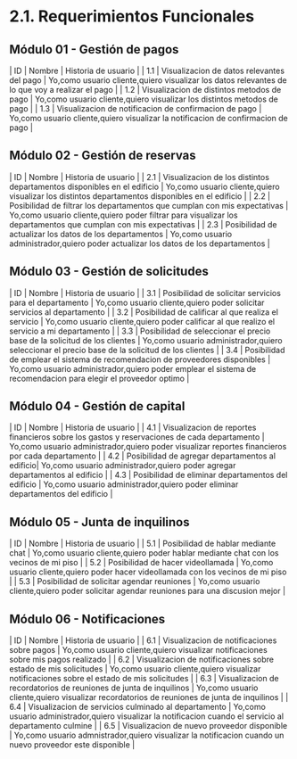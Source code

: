 # 2.1. Requerimientos Funcionales

## Módulo 01 - Gestión de pagos
| ID | Nombre | Historia de usuario |
| 1.1 | Visualizacion de datos relevantes del pago | Yo,como usuario cliente,quiero visualizar los datos relevantes de lo que voy a realizar el pago |
| 1.2 | Visualizacion de distintos metodos de pago | Yo,como usuario cliente,quiero visualizar los distintos metodos de pago |
| 1.3 | Visualizacion de notificacion de confirmacion de pago | Yo,como usuario cliente,quiero visualizar la notificacion de confirmacion de pago |



## Módulo 02 - Gestión de reservas
| ID | Nombre | Historia de usuario |
| 2.1 | Visualizacion de los distintos departamentos disponibles en el edificio | Yo,como usuario cliente,quiero visualizar los distintos departamentos disponibles en el edificio |
| 2.2 | Posibilidad de filtrar los departamentos que cumplan con mis expectativas | Yo,como usuario cliente,quiero poder filtrar para visualizar los departamentos que cumplan con mis expectativas |
| 2.3 | Posibilidad de actualizar los datos de los departamentos | Yo,como usuario administrador,quiero poder actualizar los datos de los departamentos  |



## Módulo 03 - Gestión de solicitudes
| ID | Nombre | Historia de usuario |
| 3.1 | Posibilidad de solicitar servicios para el departamento | Yo,como usuario cliente,quiero poder solicitar servicios al departamento |
| 3.2 | Posibilidad de calificar al que realiza el servicio | Yo,como usuario cliente,quiero poder calificar al que realizo el servicio a mi departamento |
| 3.3 | Posibilidad de seleccionar el precio base de la solicitud de los clientes | Yo,como usuario administrador,quiero seleccionar el precio base de la solicitud de los clientes |
| 3.4 | Posibilidad de emplear el sistema de recomendacion de proveedores disponibles | Yo,como usuario administrador,quiero poder emplear el sistema de recomendacion para elegir el proveedor optimo |


## Módulo 04 - Gestión de capital
| ID | Nombre | Historia de usuario |
| 4.1 | Visualizacion de reportes financieros sobre los gastos y reservaciones de cada departamento | Yo,como usuario administrador,quiero poder visualizar reportes financieros por cada departamento |
| 4.2 | Posibilidad de agregar departamentos al edificio| Yo,como usuario administrador,quiero poder agregar departamentos al edificio |
| 4.3 | Posibilidad de eliminar departamentos del edificio | Yo,como usuario administrador,quiero poder eliminar departamentos del edificio |

## Módulo 05 - Junta de inquilinos
| ID | Nombre | Historia de usuario |
| 5.1 | Posibilidad de hablar mediante chat | Yo,como usuario cliente,quiero poder hablar mediante chat con los vecinos de mi piso |
| 5.2 | Posibilidad de hacer videollamada | Yo,como usuario cliente,quiero poder hacer videollamada con los vecinos de mi piso |
| 5.3 | Posibilidad de solicitar agendar reuniones | Yo,como usuario cliente,quiero poder solicitar agendar reuniones para una discusion mejor |


## Módulo 06 - Notificaciones
| ID | Nombre | Historia de usuario |
| 6.1 | Visualizacion de notificaciones sobre pagos | Yo,como usuario cliente,quiero visualizar notificaciones sobre mis pagos realizado |
| 6.2 | Visualizacion de notificaciones sobre estado de mis solicitudes | Yo,como usuario cliente,quiero visualizar notificaciones sobre el estado de mis solicitudes |
| 6.3 | Visualizacion de recordatorios de reuniones de junta de inquilinos | Yo,como usuario cliente,quiero visualizar recordatorios de reuniones de junta de inquilinos |
| 6.4 | Visualizacion de servicios culminado al departamento | Yo,como usuario administrador,quiero visualizar la notificacion cuando el servicio al departamento culmine |
| 6.5 | Visualizacion de nuevo proveedor disponible | Yo,como usuario admnistrador,quiero visualizar la notificacion cuando un nuevo proveedor este disponible |

